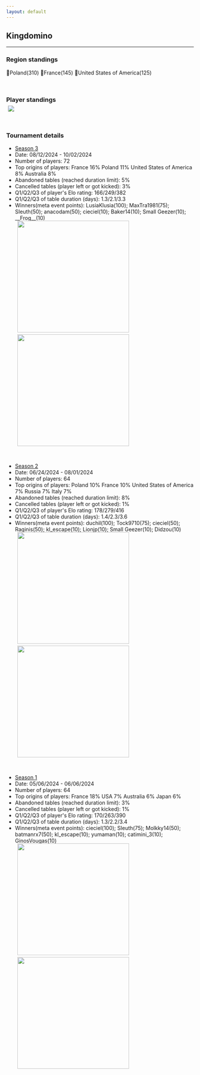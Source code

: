 ```yaml
---
layout: default
---
```


## Kingdomino

---

### Region standings
🥇Poland(310) 🥈France(145) 🥉United States of America(125)

<p>&nbsp;</p>


### Player standings
<div>
 <img src="/wpoc/assets/images/ranking/KingdominoRanking.png" style="display: block; margin-left: 5px; margin-bottom: 5px; margin-top:-10px"/>
</div>

<p>&nbsp;</p>


### Tournament details

- [Season 3](https://boardgamearena.com/tournament?id=311714)
- Date: 08/12/2024 - 10/02/2024
- Number of players: 72
- Top origins of players: France 16% Poland 11% United States of America 8% Australia 8% 
- Abandoned tables (reached duration limit): 5%
- Cancelled tables (player left or got kicked): 3%
- Q1/Q2/Q3 of player's Elo rating: 166/249/382
- Q1/Q2/Q3 of table duration (days): 1.3/2.1/3.3
- Winners(meta event points): LusiaKlusia(100); MaxTra1981(75); SIeuth(50); anacodam(50); cieciel(10); Baker14(10); Small Geezer(10); \_\_Frog\_\_(10)

<div>
 <img src="/wpoc/assets/images/tournament/t_KingdominoWestern Pacific Ocean Cup • Season 3_Elo_20241002191216.png" width="300" style="display: block; margin-left: 30px; margin-bottom: 5px; margin-top:-15px"/>
</div>
<div>
 <img src="/wpoc/assets/images/tournament/t_KingdominoWestern Pacific Ocean Cup • Season 3_Duration_20241002204443.png" width="300" style="display: block; margin-left: 30px; margin-bottom: 5px;"/>
</div>
<p>&nbsp;</p>


- [Season 2](https://boardgamearena.com/tournament?id=298135)
- Date: 06/24/2024 - 08/01/2024
- Number of players: 64
- Top origins of players: Poland 10% France 10% United States of America 7% Russia 7% Italy 7%
- Abandoned tables (reached duration limit): 8%
- Cancelled tables (player left or got kicked): 1%
- Q1/Q2/Q3 of player's Elo rating: 178/279/416
- Q1/Q2/Q3 of table duration (days): 1.4/2.3/3.6
- Winners(meta event points): duchil(100); Tock9710(75); cieciel(50); Raginis(50); kl_escape(10); Lionjp(10); Small Geezer(10); Didzou(10)

<div>
 <img src="/wpoc/assets/images/tournament/t_Kingdomino_Elo_S2.png" width="300" style="display: block; margin-left: 30px; margin-bottom: 5px; margin-top:-15px"/>
</div>
<div>
 <img src="/wpoc/assets/images/tournament/t_Kingdomino_Duration_S2.png" width="300" style="display: block; margin-left: 30px; margin-bottom: 5px;"/>
</div>

<p>&nbsp;</p>



- [Season 1](https://boardgamearena.com/tournament?id=284814)
- Date: 05/06/2024 - 06/06/2024
- Number of players: 64
- Top origins of players: France 18% USA 7% Australia 6% Japan 6%
- Abandoned tables (reached duration limit): 3%
- Cancelled tables (player left or got kicked): 1% 
- Q1/Q2/Q3 of player's Elo rating: 170/263/390
- Q1/Q2/Q3 of table duration (days): 1.3/2.2/3.4
- Winners(meta event points): cieciel(100); SIeuth(75); Molkky14(50); batmanrx7(50); kl_escape(10); yumaman(10); catimini_3(10); GinosVougas(10)

<div>
 <img src="/wpoc/assets/images/tournament/t_Kingdomino_Elo_S1.png" width="300" style="display: block; margin-left: 30px; margin-bottom: 5px; margin-top:-15px"/>
</div>
<div>
 <img src="/wpoc/assets/images/tournament/t_Kingdomino_Duration_S1.png" width="300" style="display: block; margin-left: 30px; margin-bottom: 5px;"/>
</div>

<p>&nbsp;</p>




>>